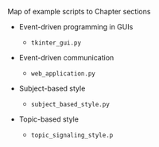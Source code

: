 Map of example scripts to Chapter sections

* Event-driven programming in GUIs
  * `tkinter_gui.py`

* Event-driven communication
  * `web_application.py`

* Subject-based style
  * `subject_based_style.py`

* Topic-based style
  * `topic_signaling_style.p`
